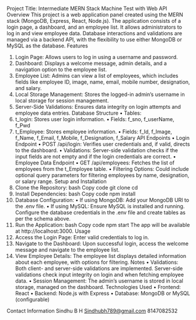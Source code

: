 Project Title: Intermediate MERN Stack Machine Test with Web API
Overview
This project is a web application panel created using the MERN stack (MongoDB, Express, React, Node.js). The application consists of a login page, a dashboard, and an employee list. It allows administrators to log in and view employee data. Database interactions and validations are managed via a backend API, with the flexibility to use either MongoDB or MySQL as the database.
Features
1.	Login Page: Allows users to log in using a username and password.
2.	Dashboard: Displays a welcome message, admin details, and a navigation option to the employee list.
3.	Employee List: Admins can view a list of employees, which includes fields like employee ID, image, name, email, mobile number, designation, and salary.
4.	Local Storage Management: Stores the logged-in admin’s username in local storage for session management.
5.	Server-Side Validations: Ensures data integrity on login attempts and employee data entries.
Database Structure
•	Tables:
1.	t_login: Stores user login information.
•	Fields: f_sno, f_userName, f_Pwd
2.	t_Employee: Stores employee information.
•	Fields: f_Id, f_Image, f_Name, f_Email, f_Mobile, f_Designation, f_Salary
API Endpoints
•	Login Endpoint
•	POST /api/login: Verifies user credentials and, if valid, directs to the dashboard.
•	Validations: Server-side validation checks if the input fields are not empty and if the login credentials are correct.
•	Employee Data Endpoint
•	GET /api/employees: Fetches the list of employees from the t_Employee table.
•	Filtering Options: Could include optional query parameters for filtering employees by name, designation, or salary range.
Setup and Installation
1.	Clone the Repository:
bash
Copy code
git clone <repository-url> cd <project-directory> 
2.	Install Dependencies:
bash
Copy code
npm install 
3.	Database Configuration:
•	If using MongoDB: Add your MongoDB URI to the .env file.
•	If using MySQL: Ensure MySQL is installed and running. Configure the database credentials in the .env file and create tables as per the schema above.
4.	Run the Application:
bash
Copy code
npm start 
The app will be available at http://localhost:3000.
Usage
1.	Access the Login Page: Enter valid credentials to log in.
2.	Navigate to the Dashboard: Upon successful login, access the welcome message and navigate to the employee list.
3.	View Employee Details: The employee list displays detailed information about each employee, with options for filtering.
Notes
•	Validations: Both client- and server-side validations are implemented. Server-side validations check input integrity on login and when fetching employee data.
•	Session Management: The admin’s username is stored in local storage, managed on the dashboard.
Technologies Used
•	Frontend: React
•	Backend: Node.js with Express
•	Database: MongoDB or MySQL (configurable)


Contact Information 
Sindhu B H
Sindhubh789@gmail.com
8147082532
